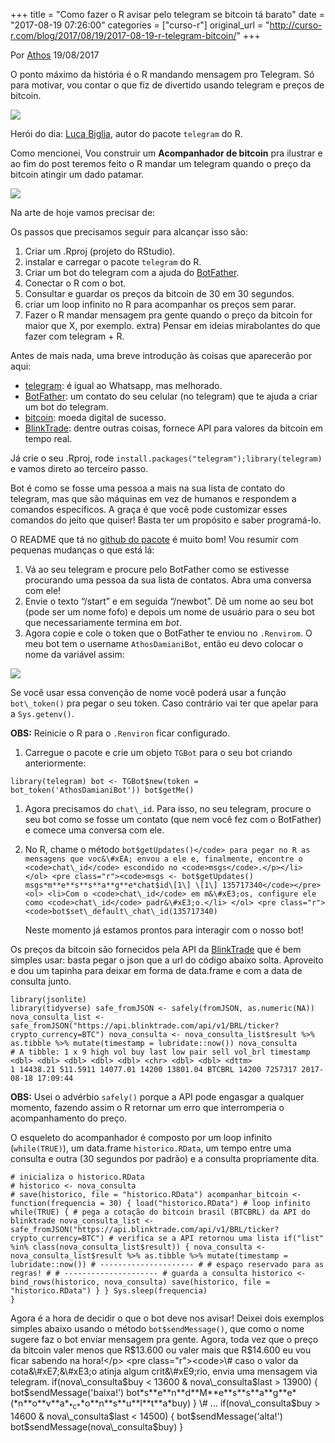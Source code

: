 +++
title = "Como fazer o R avisar pelo telegram se bitcoin tá barato"
date = "2017-08-19 07:26:00"
categories = ["curso-r"]
original_url = "http://curso-r.com/blog/2017/08/19/2017-08-19-r-telegram-bitcoin/"
+++

<div class="col-md-9" id="blog-post">
<p class="text-muted text-uppercase mb-small text-right">
Por <a href="http://curso-r.com/author/athos">Athos</a> 19/08/2017
</p>
<div id="post-content">
<p>
O ponto máximo da história é o R mandando mensagem pro Telegram. Só para
motivar, vou contar o que fiz de divertido usando telegram e preços de
bitcoin.
</p>
<p>
<img src="http://curso-r.com/blog/2017/08/19/2017-08-19-r-telegram-bitcoin/2017-08-18-r_telegram_bitcoin/r_telegram.gif">
</p>
<p>
Herói do dia: <a href="https://github.com/lbraglia">Luca Biglia</a>,
autor do pacote <code>telegram</code> do R.
</p>
<div id="o-que-faremos" class="section level1">
<p>
Como mencionei, Vou construir um <strong>Acompanhador de
bitcoin</strong> pra ilustrar e ao fim do post teremos feito o R mandar
um telegram quando o preço da bitcoin atingir um dado patamar.
</p>
<p>
<img src="http://curso-r.com/blog/2017/08/19/2017-08-19-r-telegram-bitcoin/2017-08-18-r_telegram_bitcoin/serie_bitcoin.png">
</p>
<p>
Na arte de hoje vamos precisar de:
</p>
<p>
Os passos que precisamos seguir para alcançar isso são:
</p>
<ol>
<li>
Criar um .Rproj (projeto do RStudio).
</li>
<li>
instalar e carregar o pacote <code>telegram</code> do R.
</li>
<li>
Criar um bot do telegram com a ajuda do
<a href="https://telegram.me/botfather">BotFather</a>.
</li>
<li>
Conectar o R com o bot.
</li>
<li>
Consultar e guardar os preços da bitcoin de 30 em 30 segundos.
</li>
<li>
criar um loop infinito no R para acompanhar os preços sem parar.
</li>
<li>
Fazer o R mandar mensagem pra gente quando o preço da bitcoin for maior
que X, por exemplo. extra) Pensar em ideias mirabolantes do que fazer
com telegram + R.
</li>
</ol>

<p>
Antes de mais nada, uma breve introdução às coisas que aparecerão por
aqui:
</p>
<ul>
<li>
<a href="https://telegram.org/">telegram</a>: é igual ao Whatsapp, mas
melhorado.
</li>
<li>
<a href="https://telegram.me/botfather">BotFather</a>: um contato do seu
celular (no telegram) que te ajuda a criar um bot do telegram.
</li>
<li>
<a href="https://en.wikipedia.org/wiki/Bitcoin">bitcoin</a>: moeda
digital de sucesso.
</li>
<li>
<a href="https://blinktrade.com/docs/">BlinkTrade</a>: dentre outras
coisas, fornece API para valores da bitcoin em tempo real.
</li>
</ul>

<div id="acompanhador-de-bitcoin" class="section level2">
<p>
Já crie o seu .Rproj, rode
<code>install.packages("telegram");library(telegram)</code> e vamos
direto ao terceiro passo.
</p>
<p>
Bot é como se fosse uma pessoa a mais na sua lista de contato do
telegram, mas que são máquinas em vez de humanos e respondem a comandos
específicos. A graça é que você pode customizar esses comandos do jeito
que quiser! Basta ter um propósito e saber programá-lo.
</p>
<p>
O README que tá no <a href="https://github.com/lbraglia/telegram">github
do pacote</a> é muito bom! Vou resumir com pequenas mudanças o que está
lá:
</p>
<ol>
<li>
Vá ao seu telegram e procure pelo BotFather como se estivesse procurando
uma pessoa da sua lista de contatos. Abra uma conversa com ele!
</li>
<li>
Envie o texto “/start” e em seguida “/newbot”. Dê um nome ao seu bot
(pode ser um nome fofo) e depois um nome de usuário para o seu bot que
necessariamente termina em <em>bot</em>.
</li>
<li>
Agora copie e cole o token que o BotFather te enviou no
<code>.Renvirom</code>. O meu bot tem o username
<code>AthosDamianiBot</code>, então eu devo colocar o nome da variável
assim:
</li>
</ol>
<p>
<img src="http://curso-r.com/blog/2017/08/19/2017-08-19-r-telegram-bitcoin/2017-08-18-r_telegram_bitcoin/Renvirom_1.png">
</p>
<p>
Se você usar essa convenção de nome você poderá usar a função
<code>bot\_token()</code> pra pegar o seu token. Caso contrário vai ter
que apelar para a <code>Sys.getenv()</code>.
</p>
<p>
<strong>OBS:</strong> Reinicie o R para o <code>.Renviron</code> ficar
configurado.
</p>

<div id="passo-4-bot-do-telegram---conectar-ao-r" class="section level3">
<ol>
<li>
Carregue o pacote e crie um objeto <code>TGBot</code> para o seu bot
criando anteriormente:
</li>
</ol>
<pre class="r"><code>library(telegram) bot &lt;- TGBot$new(token = bot_token(&apos;AthosDamianiBot&apos;)) bot$getMe()</code></pre>
<ol>
<li>
<p>
Agora precisamos do <code>chat\_id</code>. Para isso, no seu telegram,
procure o seu bot como se fosse um contato (que nem você fez com o
BotFather) e comece uma conversa com ele.
</p>
</li>
<li>
<p>
No R, chame o método
<code>bot$getUpdates()&lt;/code&gt; para pegar no R as mensagens que voc&\#xEA; envou a ele e, finalmente, encontre o &lt;code&gt;chat\_id&lt;/code&gt; escondido no &lt;code&gt;msgs&lt;/code&gt;.&lt;/p&gt;&lt;/li&gt; &lt;/ol&gt; &lt;pre class="r"&gt;&lt;code&gt;msgs &lt;- bot$getUpdates()
msgs*m**e**s**s**a**g**e*chat$id\[1\] \[1\] 135717340&lt;/code&gt;&lt;/pre&gt; &lt;ol&gt; &lt;li&gt;Com o &lt;code&gt;chat\_id&lt;/code&gt; em m&\#xE3;os, configure ele como &lt;code&gt;chat\_id&lt;/code&gt; padr&\#xE3;o.&lt;/li&gt; &lt;/ol&gt; &lt;pre class="r"&gt;&lt;code&gt;bot$set\_default\_chat\_id(135717340)</code>
</pre>
<p>
Neste momento já estamos prontos para interagir com o nosso bot!
</p>
</div>
<p>
Os preços da bitcoin são fornecidos pela API da
<a href="https://blinktrade.com/docs/">BlinkTrade</a> que é bem simples
usar: basta pegar o json que a url do código abaixo solta. Aproveito e
dou um tapinha para deixar em forma de data.frame e com a data de
consulta junto.
</p>
<pre class="r"><code>library(jsonlite)
library(tidyverse) safe_fromJSON &lt;- safely(fromJSON, as.numeric(NA)) nova_consulta_list &lt;- safe_fromJSON(&quot;https://api.blinktrade.com/api/v1/BRL/ticker?crypto_currency=BTC&quot;) nova_consulta &lt;- nova_consulta_list$result %&gt;% as.tibble %&gt;% mutate(timestamp = lubridate::now()) nova_consulta
# A tibble: 1 x 9 high vol buy last low pair sell vol_brl timestamp &lt;dbl&gt; &lt;dbl&gt; &lt;dbl&gt; &lt;dbl&gt; &lt;dbl&gt; &lt;chr&gt; &lt;dbl&gt; &lt;dbl&gt; &lt;dttm&gt;
1 14438.21 511.5911 14077.01 14200 13801.04 BTCBRL 14200 7257317 2017-08-18 17:09:44</code></pre>
<p>
<strong>OBS:</strong> Usei o advérbio <code>safely()</code> porque a API
pode engasgar a qualquer momento, fazendo assim o R retornar um erro que
interromperia o acompanhamento do preço.
</p>

<p>
O esqueleto do acompanhador é composto por um loop infinito
(<code>while(TRUE)</code>), um data.frame <code>historico.RData</code>,
um tempo entre uma consulta e outra (30 segundos por padrão) e a
consulta propriamente dita.
</p>
<pre class="r"><code># inicializa o historico.RData
# historico &lt;- nova_consulta
# save(historico, file = &quot;historico.RData&quot;) acompanhar_bitcoin &lt;- function(frequencia = 30) { load(&quot;historico.RData&quot;) # loop infinito while(TRUE) { # pega a cota&#xE7;&#xE3;o do bitcoin brasil (BTCBRL) da API do blinktrade nova_consulta_list &lt;- safe_fromJSON(&quot;https://api.blinktrade.com/api/v1/BRL/ticker?crypto_currency=BTC&quot;) # verifica se a API retornou uma lista if(&quot;list&quot; %in% class(nova_consulta_list$result)) { nova_consulta &lt;- nova_consulta_list$result %&gt;% as.tibble %&gt;% mutate(timestamp = lubridate::now()) # --------------------- # # espa&#xE7;o reservado para as regras! # # --------------------- # guarda a consulta historico &lt;- bind_rows(historico, nova_consulta) save(historico, file = &quot;historico.RData&quot;) } } Sys.sleep(frequencia)
}</code></pre>

<div id="passo-7-regras-para-mensagens-de-telegram" class="section level3">
<p>
Agora é a hora de decidir o que o bot deve nos avisar! Deixei dois
exemplos simples abaixo usando o método <code>bot$sendMessage()</code>,
que como o nome sugere faz o bot enviar mensagem pra gente. Agora, toda
vez que o preço da bitcoin valer menos que R$13.600 ou valer mais que
R$14.600 eu vou ficar sabendo na hora!&lt;/p&gt; &lt;pre class="r"&gt;&lt;code&gt;\# caso o valor da cota&\#xE7;&\#xE3;o atinja algum crit&\#xE9;rio, envia uma mensagem via telegram. if(nova\_consulta$buy
&lt; 13600 & nova\_consulta$last &gt; 13900) { bot$sendMessage('baixa!')
bot*s**e**n**d**M**e**s**s**a**g**e*(*n**o**v**a*<sub>*c*</sub>*o**n**s**u**l**t**a*buy)
} \# ... if(nova\_consulta$buy &gt; 14600 &amp; nova\_consulta$last &lt;
14500) {
bot$sendMessage(&apos;alta!&apos;) bot$sendMessage(nova\_consulta$buy)
}</code>
</pre>
</div>
</div>
</div>
</div>
</div>

